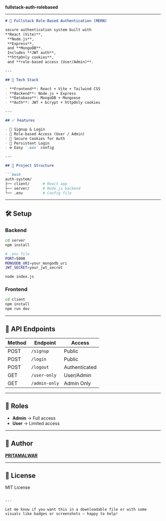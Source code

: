 **fullstack-auth-rolebased**

---

````markdown
# 🔐 Fullstack Role-Based Authentication (MERN)

secure authentication system built with
**React (Vite)**,
 **Node.js**,
 **Express**,
 and **MongoDB**.
 Includes **JWT auth**,
 **httpOnly cookies**,
 and **role-based access (User/Admin)**.

---

## 🚀 Tech Stack

- **Frontend**: React + Vite + Tailwind CSS  
- **Backend**: Node.js + Express  
- **Database**: MongoDB + Mongoose  
- **Auth**: JWT + bcrypt + httpOnly cookies

---

## ✅ Features

- 📝 Signup & Login
- 🔐 Role-based Access (User / Admin)
- 🍪 Secure Cookies for Auth
- 🔄 Persistent Login
- ⚙️ Easy `.env` config

---

## 📁 Project Structure

```bash
auth-system/
├── client/      # React app
├── server/      # Node.js backend
└── .env         # Config file
````

---

## 🛠️ Setup

### Backend

```bash
cd server
npm install

# .env file
PORT=5000
MONGODB_URI=your_mongodb_uri
JWT_SECRET=your_jwt_secret

node index.js
```

### Frontend

```bash
cd client
npm install
npm run dev
```

---

## 🔐 API Endpoints

| Method | Endpoint      | Access        |
| ------ | ------------- | ------------- |
| POST   | `/signup`     | Public        |
| POST   | `/login`      | Public        |
| POST   | `/logout`     | Authenticated |
| GET    | `/user-only`  | User/Admin    |
| GET    | `/admin-only` | Admin Only    |

---

## 👤 Roles

* **Admin** → Full access
* **User** → Limited access

---

## 🙌 Author

[**PRITAMALWAR**](https://github.com/PRITAMALWAR)

---

## 📄 License

MIT License

```

---

Let me know if you want this in a downloadable file or with some visuals like badges or screenshots — happy to help!
```

